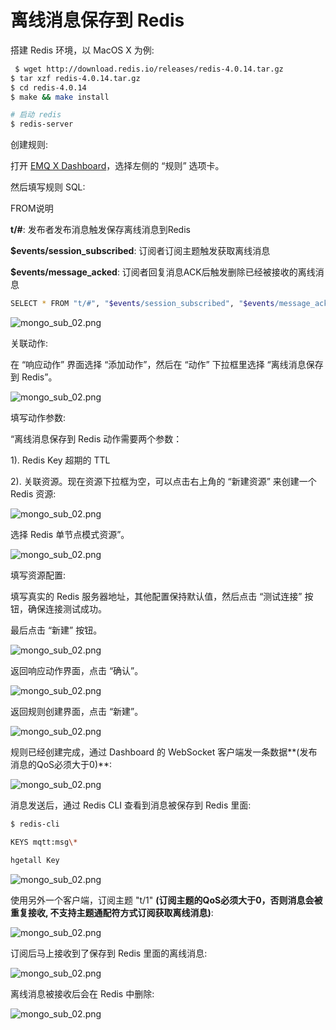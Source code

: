 # 离线消息保存到 Redis

搭建 Redis 环境，以 MacOS X 为例:

```bash
 $ wget http://download.redis.io/releases/redis-4.0.14.tar.gz
$ tar xzf redis-4.0.14.tar.gz
$ cd redis-4.0.14
$ make && make install

# 启动 redis
$ redis-server
```

创建规则:

打开 [EMQ X Dashboard](http://127.0.0.1:18083/#/rules)，选择左侧的 “规则” 选项卡。

然后填写规则 SQL:

FROM说明

 **t/#**: 发布者发布消息触发保存离线消息到Redis

 **$events/session_subscribed**: 订阅者订阅主题触发获取离线消息

 **$events/message_acked**: 订阅者回复消息ACK后触发删除已经被接收的离线消息

```bash
SELECT * FROM "t/#", "$events/session_subscribed", "$events/message_acked" WHERE topic =~ 't/#'
```

![mongo_sub_02.png](http://dgiot-1253666439.cos.ap-shanghai-fsi.myqcloud.com/shuwa_tech/zh/backend/emqx/rule/assets/rule-engine/offline_msg_1.png)

关联动作:

在 “响应动作” 界面选择 “添加动作”，然后在 “动作” 下拉框里选择 “离线消息保存到 Redis”。

![mongo_sub_02.png](http://dgiot-1253666439.cos.ap-shanghai-fsi.myqcloud.com/shuwa_tech/zh/backend/emqx/rule/assets/rule-engine/offline_msg_2.png)

填写动作参数:

“离线消息保存到 Redis 动作需要两个参数：

1). Redis Key 超期的 TTL

2). 关联资源。现在资源下拉框为空，可以点击右上角的 “新建资源” 来创建一个 Redis 资源:

![mongo_sub_02.png](http://dgiot-1253666439.cos.ap-shanghai-fsi.myqcloud.com/shuwa_tech/zh/backend/emqx/rule/assets/rule-engine/offline_msg_3.png)

选择 Redis 单节点模式资源”。

![mongo_sub_02.png](http://dgiot-1253666439.cos.ap-shanghai-fsi.myqcloud.com/shuwa_tech/zh/backend/emqx/rule/assets/rule-engine/offline_msg_4.png)

填写资源配置:

   填写真实的 Redis 服务器地址，其他配置保持默认值，然后点击 “测试连接” 按钮，确保连接测试成功。

最后点击 “新建” 按钮。

![mongo_sub_02.png](http://dgiot-1253666439.cos.ap-shanghai-fsi.myqcloud.com/shuwa_tech/zh/backend/emqx/rule/assets/rule-engine/offline_msg_5.png)

返回响应动作界面，点击 “确认”。

![mongo_sub_02.png](http://dgiot-1253666439.cos.ap-shanghai-fsi.myqcloud.com/shuwa_tech/zh/backend/emqx/rule/assets/rule-engine/offline_msg_7.png)

返回规则创建界面，点击 “新建”。

![mongo_sub_02.png](http://dgiot-1253666439.cos.ap-shanghai-fsi.myqcloud.com/shuwa_tech/zh/backend/emqx/rule/assets/rule-engine/offline_msg_6.png)

规则已经创建完成，通过 Dashboard 的 WebSocket 客户端发一条数据**(发布消息的QoS必须大于0)**:

![mongo_sub_02.png](http://dgiot-1253666439.cos.ap-shanghai-fsi.myqcloud.com/shuwa_tech/zh/backend/emqx/rule/assets/rule-engine/offline_msg_8.png)


消息发送后，通过 Redis CLI 查看到消息被保存到 Redis 里面:

```bash
$ redis-cli

KEYS mqtt:msg\*

hgetall Key
```

![mongo_sub_02.png](http://dgiot-1253666439.cos.ap-shanghai-fsi.myqcloud.com/shuwa_tech/zh/backend/emqx/rule/assets/rule-engine/offline_msg_10.png)

使用另外一个客户端，订阅主题 "t/1" **(订阅主题的QoS必须大于0，否则消息会被重复接收, 不支持主题通配符方式订阅获取离线消息)**:

![mongo_sub_02.png](http://dgiot-1253666439.cos.ap-shanghai-fsi.myqcloud.com/shuwa_tech/zh/backend/emqx/rule/assets/rule-engine/offline_msg_11.png)

订阅后马上接收到了保存到 Redis 里面的离线消息:

![mongo_sub_02.png](http://dgiot-1253666439.cos.ap-shanghai-fsi.myqcloud.com/shuwa_tech/zh/backend/emqx/rule/assets/rule-engine/offline_msg_12.png)

离线消息被接收后会在 Redis 中删除:

![mongo_sub_02.png](http://dgiot-1253666439.cos.ap-shanghai-fsi.myqcloud.com/shuwa_tech/zh/backend/emqx/rule/assets/rule-engine/offline_msg_13.png)